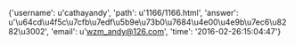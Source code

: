 {'username': u'cathayandy', 'path': u'1166/1166.html', 'answer': u'\u64cd\u4f5c\u7cfb\u7edf\u5b9e\u73b0\u7684\u4e00\u4e9b\u7ec6\u8282\u3002', 'email': u'wzm_andy@126.com', 'time': '2016-02-26:15:04:47'}